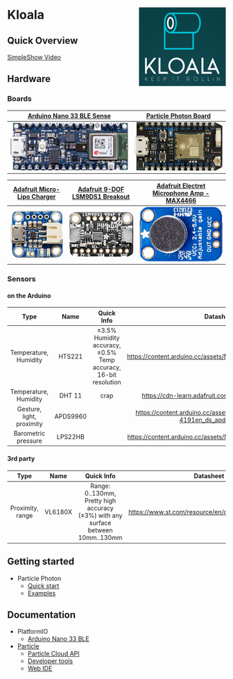 # Kloala <img align="right" width=200 src="./img/Kloala.png" />

## Quick Overview

[SimpleShow Video](https://videos.mysimpleshow.com/6URJ26FOZ4)

## Hardware

### Boards

|[Arduino Nano 33 BLE Sense](https://store.arduino.cc/arduino-nano-33-ble-sense)|[Particle Photon Board](https://store.particle.io/products/photon)|
|:-:|:-:|
|![Arduino Nano 33 BLE](./img/arduino_nano_33_ble_sense.png)|![Particle Photon Board](./img/particle_photon.png)|

|[Adafruit Micro-Lipo Charger](https://www.adafruit.com/product/1904)|[Adafruit 9-DOF LSM9DS1 Breakout](https://www.adafruit.com/product/4634)|[Adafruit Electret Microphone Amp - MAX4466](https://www.adafruit.com/product/1063)|
|:-:|:-:|:-:|
|![Adafruit Micro-Lipo Charger](./img/Adafruit_Micro-Lipo_Charger.png)|![Adafruit 9-DOF LSM9DS1 Breakout](./img/Adafruit_9-DOF_LSM9DS1.png)|![Electret Microphone Amplifier - MAX4466](./img/Electret_Microphone_Amplifier_MAX4466.png)|

### Sensors
#### on the Arduino

|Type|Name|Quick Info|Datasheet|
|:-:|:-:|:-:|:-:|
|Temperature, Humidity|HTS221|±3.5% Humidity accuracy,<br>±0.5% Temp accuracy,<br>16-bit resolution|https://content.arduino.cc/assets/Nano_BLE_Sense_HTS221.pdf|
|Temperature, Humidity|DHT 11|crap|https://cdn-learn.adafruit.com/downloads/pdf/dht.pdf|
|Gesture, light, proximity|APDS9960||https://content.arduino.cc/assets/Nano_BLE_Sense_av02-4191en_ds_apds-9960.pdf|
|Barometric pressure|LPS22HB||https://content.arduino.cc/assets/Nano_BLE_Sense_lps22hb.pdf|

#### 3rd party

|Type|Name|Quick Info|Datasheet|
|:-:|:-:|:-:|:-:|
|Proximity, range|VL6180X|Range: 0..130mm,<br>Pretty high accuracy (±3%) with any surface between 10mm..130mm|https://www.st.com/resource/en/datasheet/vl6180x.pdf|

## Getting started

* Particle Photon
  * [Quick start](https://docs.particle.io/quickstart/photon/)
  * [Examples](https://docs.particle.io/tutorials/hardware-projects/hardware-examples/photon/)

## Documentation

* PlatformIO
  * [Arduino Nano 33 BLE](https://docs.platformio.org/en/latest/boards/nordicnrf52/nano33ble.html?utm_medium=piohome&utm_source=platformio)
* [Particle](https://docs.particle.io/)
  * [Particle Cloud API](https://docs.particle.io/reference/device-cloud/api/)
  * [Developer tools](https://www.particle.io/developer-tools/)
  * [Web IDE](https://docs.particle.io/tutorials/developer-tools/build/)